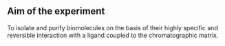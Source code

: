 ## Aim of the experiment

To isolate and purify biomolecules on the basis of their highly specific and reversible interaction with a ligand coupled to the chromatographic matrix.
